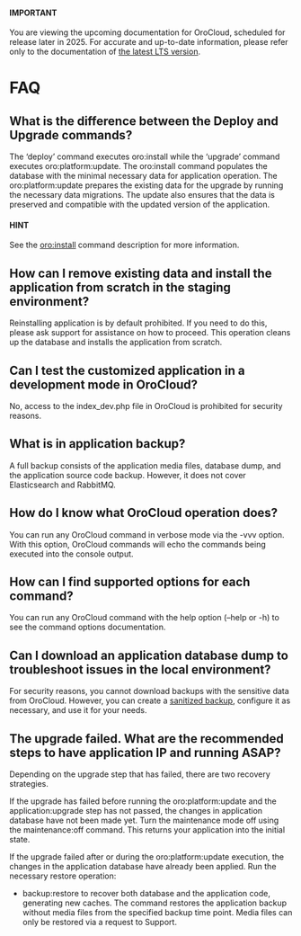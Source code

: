 <a id="orocloud-maintenance-faq"></a>

#### IMPORTANT
You are viewing the upcoming documentation for OroCloud, scheduled for release later in 2025. For accurate and up-to-date information, please refer only to the documentation of <a href="https://doc.oroinc.com/cloud/" target="_blank">the latest LTS version</a>.

# FAQ

## What is the difference between the Deploy and Upgrade commands?

The ‘deploy’ command executes oro:install while the ‘upgrade’ command executes oro:platform:update. The oro:install command populates the database with the minimal necessary data for application operation. The oro:platform:update prepares the existing data for the upgrade by running the necessary data migrations. The update also ensures that the data is preserved and compatible with the updated version of the application.

#### HINT
See the [oro:install](../../bundles/platform/InstallerBundle/commands.md#bundle-docs-platform-installer-bundle-oro-install-command) command description for more information.

## How can I remove existing data and install the application from scratch in the staging environment?

Reinstalling application is by default prohibited. If you need to do this, please ask support for assistance on how to proceed. This operation cleans up the database and installs the application from scratch.

## Can I test the customized application in a development mode in OroCloud?

No, access to the index_dev.php file in OroCloud is prohibited for security reasons.

## What is in application backup?

A full backup consists of the application media files, database dump, and the application source code backup. However, it does not cover Elasticsearch and RabbitMQ.

## How do I know what OroCloud operation does?

You can run any OroCloud command in verbose mode via the -vvv option. With this option, OroCloud commands will echo the commands being executed into the console output.

## How can I find supported options for each command?

You can run any OroCloud command with the help option (–help or -h) to see the command options documentation.

## Can I download an application database dump to troubleshoot issues in the local environment?

For security reasons, you cannot download backups with the sensitive data from OroCloud. However, you can create a [sanitized backup](backups.md#orocloud-maintenance-use-sanitized-backup), configure it as necessary, and use it for your needs.

## The upgrade failed. What are the recommended steps to have application IP and running ASAP?

Depending on the upgrade step that has failed, there are two recovery strategies.

If the upgrade has failed before running the oro:platform:update and the application:upgrade step has not passed, the changes in application database have not been made yet. Turn the maintenance mode off using the maintenance:off command. This returns your application into the initial state.

If the upgrade failed after or during the oro:platform:update execution, the changes in the application database have already been applied. Run the necessary restore operation:

* backup:restore to recover both database and the application code, generating new caches. The command restores the application backup without media files from the specified backup time point. Media files can only be restored via a request to Support.
